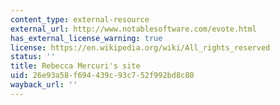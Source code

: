 ```yaml
---
content_type: external-resource
external_url: http://www.notablesoftware.com/evote.html
has_external_license_warning: true
license: https://en.wikipedia.org/wiki/All_rights_reserved
status: ''
title: Rebecca Mercuri's site
uid: 26e93a58-f694-439c-93c7-52f992bd8c80
wayback_url: ''
---
```

